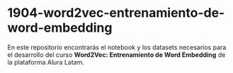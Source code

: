 # 1904-word2vec-entrenamiento-de-word-embedding
En este repositorio encontrarás el notebook y los datasets necesarios para el desarrollo del curso **Word2Vec: Entrenamiento de Word Embedding** de la plataforma Alura Latam.
